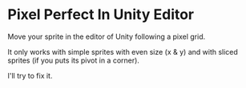 # Pixel Perfect In Unity Editor

Move your sprite in the editor of Unity following a pixel grid.

It only works with simple sprites with even size (x & y) and with sliced sprites (if you puts its pivot in a corner).

I'll try to fix it.
